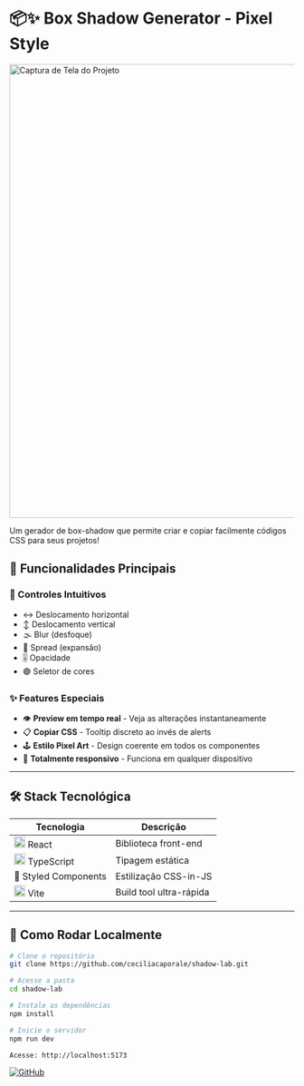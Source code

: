 # 📦✨ Box Shadow Generator - Pixel Style

<img src="https://github.com/user-attachments/assets/254785eb-7a67-4f6b-896e-5e7580b7bcca" alt="Captura de Tela do Projeto" width="800" />

Um gerador de box-shadow que permite criar e copiar facilmente códigos CSS para seus projetos!


## 🎯 Funcionalidades Principais

### 🎨 Controles Intuitivos
- ↔️ Deslocamento horizontal
- ↕️ Deslocamento vertical
- 🌫️ Blur (desfoque)
- 📏 Spread (expansão)
- 🎚️ Opacidade
- 🟣 Seletor de cores

### ✨ Features Especiais
- 👁️ **Preview em tempo real** - Veja as alterações instantaneamente
- 📋 **Copiar CSS** - Tooltip discreto ao invés de alerts
- 🕹️ **Estilo Pixel Art** - Design coerente em todos os componentes
- 📱 **Totalmente responsivo** - Funciona em qualquer dispositivo

---

## 🛠️ Stack Tecnológica

| Tecnologia | Descrição |
|------------|-----------|
| <img src="https://cdn.worldvectorlogo.com/logos/react-2.svg" width="20"/> React | Biblioteca front-end |
| <img src="https://cdn.worldvectorlogo.com/logos/typescript.svg" width="20"/> TypeScript | Tipagem estática |
| 💅 Styled Components | Estilização CSS-in-JS |
| <img src="https://cdn.worldvectorlogo.com/logos/vitejs.svg" width="20"/> Vite | Build tool ultra-rápida |

---

## 🚀 Como Rodar Localmente

```bash
# Clone o repositório
git clone https://github.com/ceciliacaporale/shadow-lab.git

# Acesse a pasta
cd shadow-lab

# Instale as dependências
npm install

# Inicie o servidor
npm run dev

Acesse: http://localhost:5173
```

[![GitHub](https://img.shields.io/github/followers/ceciliacaporale?color=ff69b4&label=Me%20siga%20no%20GitHub&logo=github&style=for-the-badge)](https://github.com/ceciliacaporale)
